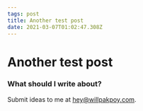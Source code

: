 ```yaml
---
tags: post
title: Another test post
date: 2021-03-07T01:02:47.308Z
---
```

# Another test post

### What should I write about?

Submit ideas to me at [hey@willpakpoy.com](mailto:hey@willpakpoy.com).